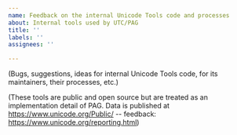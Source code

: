 ```yaml
---
name: Feedback on the internal Unicode Tools code and processes
about: Internal tools used by UTC/PAG
title: ''
labels: ''
assignees: ''

---
```


(Bugs, suggestions, ideas for internal Unicode Tools code, for its maintainers, their processes, etc.)

(These tools are public and open source but are treated as an implementation detail of PAG.
Data is published at https://www.unicode.org/Public/ -- feedback: https://www.unicode.org/reporting.html)